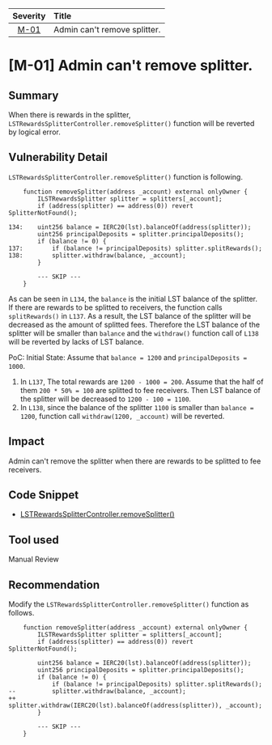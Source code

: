| Severity | Title | 
|:--:|:---|
| [M-01](#m-01-admin-cant-remove-splitter) | Admin can't remove splitter. |


# [M-01] Admin can't remove splitter.
## Summary
When there is rewards in the splitter, `LSTRewardsSplitterController.removeSplitter()` function will be reverted by logical error.

## Vulnerability Detail
`LSTRewardsSplitterController.removeSplitter()` function is following.
```solidity
    function removeSplitter(address _account) external onlyOwner {
        ILSTRewardsSplitter splitter = splitters[_account];
        if (address(splitter) == address(0)) revert SplitterNotFound();

134:    uint256 balance = IERC20(lst).balanceOf(address(splitter));
        uint256 principalDeposits = splitter.principalDeposits();
        if (balance != 0) {
137:        if (balance != principalDeposits) splitter.splitRewards();
138:        splitter.withdraw(balance, _account);
        }

        --- SKIP ---
    }
```
As can be seen in `L134`, the `balance` is the initial LST balance of the splitter. If there are rewards to be splitted to receivers, the function calls `splitRewards()` in `L137`. As a result, the LST balance of the splitter will be decreased as the amount of splitted fees. Therefore the LST balance of the splitter will be smaller than `balance` and the `withdraw()` function call of `L138` will be reverted by lacks of LST balance.

PoC:
Initial State: Assume that `balance = 1200` and `principalDeposits = 1000`.
1. In `L137`, The total rewards are `1200 - 1000 = 200`. Assume that the half of them `200 * 50% = 100` are splitted to fee receivers. Then LST balance of the splitter will be decreased to `1200 - 100 = 1100`.
2. In `L138`, since the balance of the splitter `1100` is smaller than `balance = 1200`, function call `withdraw(1200, _account)` will be reverted.

## Impact
Admin can't remove the splitter when there are rewards to be splitted to fee receivers.

## Code Snippet
- [LSTRewardsSplitterController.removeSplitter()](https://github.com/Cyfrin/2024-09-stakelink/tree/main/contracts/core/lstRewardsSplitter/LSTRewardsSplitterController.sol#L130-L153)

## Tool used
Manual Review

## Recommendation
Modify the `LSTRewardsSplitterController.removeSplitter()` function as follows.
```solidity
    function removeSplitter(address _account) external onlyOwner {
        ILSTRewardsSplitter splitter = splitters[_account];
        if (address(splitter) == address(0)) revert SplitterNotFound();

        uint256 balance = IERC20(lst).balanceOf(address(splitter));
        uint256 principalDeposits = splitter.principalDeposits();
        if (balance != 0) {
            if (balance != principalDeposits) splitter.splitRewards();
--          splitter.withdraw(balance, _account);
++          splitter.withdraw(IERC20(lst).balanceOf(address(splitter)), _account);
        }

        --- SKIP ---
    }
```
